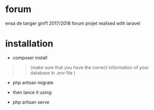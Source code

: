 # forum
ensa de tanger ginf1 2017/2018 forum projet realised with laravel

# installation

* composer install

>> (make sure that you have the correct information of your database in .env file )

* php artisan migrate

* then lance it using:

* php artisan serve
